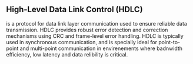 ## High-Level Data Link Control (HDLC) 
is a protocol for data link layer communication used to ensure reliable data transmission. HDLC provides robust error detection and correction mechanisms using CRC and frame-level error handling. HDLC is typically used in synchronous communication, and is specially ideal for point-to-point and multi-point communication in envirenements where badnwidth efficiency, low latency and data relibility is critical.
